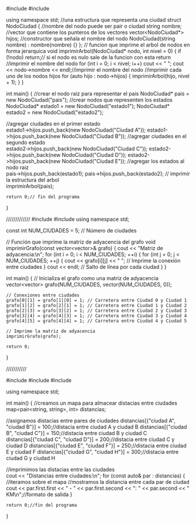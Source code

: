 #include <iostream>
#include <vector>

using namespace std;
//una estructura que representa una ciudad 
struct NodoCiudad {
//nombre del nodo puede ser pair o ciudad
    string nombre;
//vector que contiene los punteros de los vectores
    vector<NodoCiudad*> hijos;
//constructor que señala el nombre del nodo
    NodoCiudad(string nombre) : nombre(nombre) {}
};
// funcion que imprime el arbol de nodos en forma jerarquica
void imprimirArbol(NodoCiudad* nodo, int nivel = 0) {
    if (!nodo) return;// si el nodo  es nulo sale de la funcion con esta return
//imprimir el nombre del nodo 
    for (int i = 0; i < nivel; i++) cout << " ";
    cout << nodo->nombre << endl;//imprimir el nombre del nodo
//imprimir cada uno de los nodos hijos
    for (auto hijo : nodo->hijos) {
        imprimirArbol(hijo, nivel + 1);
    }
}

int main() {
//crear el nodo raiz para representar el pais 
    NodoCiudad* pais = new NodoCiudad("pais");
//crear nodos que representen los estados
    NodoCiudad* estado1 = new NodoCiudad("estado1");
    NodoCiudad* estado2 = new NodoCiudad("estado2");
    
//agregar ciudades en el primer estado  
    estado1->hijos.push_back(new NodoCiudad("Ciudad A"));
    estado1->hijos.push_back(new NodoCiudad("Ciudad B"));
//agregar ciudades en el segundo estado   
    estado2->hijos.push_back(new NodoCiudad("Ciudad C"));
    estado2->hijos.push_back(new NodoCiudad("Ciudad D"));
    estado2->hijos.push_back(new NodoCiudad("Ciudad E"));
//agregar los estados al nodo raiz    
    pais->hijos.push_back(estado1);
    pais->hijos.push_back(estado2);
// imprimir la estructura del arbol    
    imprimirArbol(pais);
    
    return 0;// fin del programa
}

/////////////
#include <iostream>
#include <vector>
using namespace std;

const int NUM_CIUDADES = 5; // Número de ciudades

// Función que imprime la matriz de adyacencia del grafo
void imprimirGrafo(const vector<vector<int>>& grafo) {
    cout << "Matriz de adyacencia:\n";
    for (int i = 0; i < NUM_CIUDADES; ++i) {
        for (int j = 0; j < NUM_CIUDADES; ++j) {
            cout << grafo[i][j] << " "; // Imprime la conexión entre ciudades
        }
        cout << endl; // Salto de línea por cada ciudad
    }
}

int main() {
    // Inicializa el grafo como una matriz de adyacencia
    vector<vector<int>> grafo(NUM_CIUDADES, vector<int>(NUM_CIUDADES, 0));

    // Conexiones entre ciudades
    grafo[0][1] = grafo[1][0] = 1; // Carretera entre Ciudad 0 y Ciudad 1
    grafo[1][2] = grafo[2][1] = 1; // Carretera entre Ciudad 1 y Ciudad 2
    grafo[2][3] = grafo[3][2] = 1; // Carretera entre Ciudad 2 y Ciudad 3
    grafo[3][4] = grafo[4][3] = 1; // Carretera entre Ciudad 3 y Ciudad 4
    grafo[4][5] = grafo[4][4] = 1; // Carretera entre Ciudad 4 y Ciudad 5

    // Imprime la matriz de adyacencia
    imprimirGrafo(grafo);

    return 0; 
}

///////////

#include <iostream>
#include <map>
#include <utility>

using namespace std;

int main() {
//creamos un mapa para almacear distacias entre ciudades
    map<pair<string, string>, int> distancias;

//asignamos distacias entre pares de ciudades
    distancias[{"ciudad A", "ciudad B"}] = 100;//distacia entre ciudad A y ciudad B
    distancias[{"ciudad B", "ciudad C"}] = 150;//distacia entre ciudad B y ciudad C
    distancias[{"ciudad C", "ciudad D"}] = 200;//distacia entre ciudad C y ciudad D
    distancias[{"ciudad E", "ciudad F"}] = 250;//distacia entre ciudad E y ciudad F
    distancias[{"ciudad G", "ciudad H"}] = 300;//distacia entre ciudad G y ciudad H

//imprimimos las distacias entre las ciudades    
    cout << "Distancias entre ciudades:\n";
    for (const auto& par : distancias) { //iteramos sobre el mapa
        //mostramos la distancia entre cada par de ciudad
        cout << par.first.first << " - " << par.first.second << ": "
             << par.second << " KM\n";//formato de salida
    }

    return 0;//fin del programa
}


